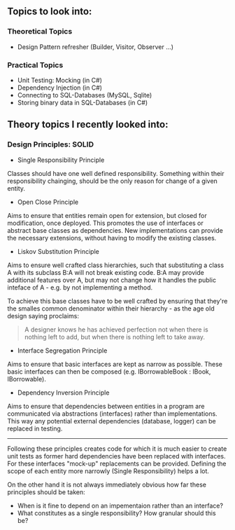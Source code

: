 ## Topics to look into:

### Theoretical Topics

* Design Pattern refresher (Builder, Visitor, Observer ...)

### Practical Topics

* Unit Testing: Mocking (in C#)
* Dependency Injection (in C#)
* Connecting to SQL-Databases (MySQL, Sqlite)
* Storing binary data in SQL-Databases (in C#)


## Theory topics I recently looked into:

### Design Principles: SOLID
* Single Responsibility Principle

Classes should have one well defined responsibility. Something within their responsibility chainging, should be the only reason for change of a given entity.

* Open Close Principle

Aims to ensure that entities remain open for extension, but closed for modification, once deployed. This promotes the use of interfaces or abstract base classes as dependencies. New implementations can provide the necessary extensions, without having to modify the existing classes.

* Liskov Substitution Principle 

Aims to ensure well crafted class hierarchies, such that substituting a class A with its subclass B:A will not break existing code. B:A may provide additional features over A, but may not change how it handles the public inteface of A - e.g. by not implementing a method.

To achieve this base classes have to be well crafted by ensuring that they're the smalles common denominator within their hierarchy - as the age old design saying proclaims:

> A designer knows he has achieved perfection not when there is nothing left to add, but when there is nothing left to take away.


* Interface Segregation Principle

Aims to ensure that basic interfaces are kept as narrow as possible. These basic interfaces can then be composed (e.g. IBorrowableBook : IBook, IBorrowable).

* Dependency Inversion Principle

Aims to ensure that dependencies between entities in a program are communicated via abstractions (interfaces) rather than implementations. This way any potential external dependencies (database, logger) can be replaced in testing.

---

Following these principles creates code for which it is much easier to create unit tests as former hard dependencies have been replaced with interfaces. For these interfaces "mock-up" replacements can be provided. Defining the scope of each entity more narrowly (Single Responsibility) helps a lot. 

On the other hand it is not always immediately obvious how far these principles should be taken: 
- When is it fine to depend on an impementaion rather than an interface?
- What constitutes as a single responsibility? How granular should this be?